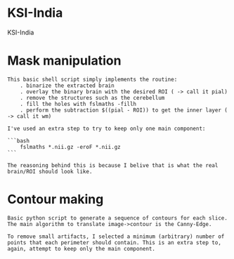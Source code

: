 # KSI-India
 KSI-India

# Mask manipulation
    This basic shell script simply implements the routine:
        . binarize the extracted brain
        . overlay the binary brain with the desired ROI ( -> call it pial)
        . remove the structures such as the cerebellum
        . fill the holes with fslmaths -fillh
        . perform the subtraction $((pial - ROI)) to get the inner layer ( -> call it wm)
    
    I've used an extra step to try to keep only one main component:

    ```bash
        fslmaths *.nii.gz -eroF *.nii.gz
    ```
    
    The reasoning behind this is because I belive that is what the real brain/ROI should look like.

# Contour making
    Basic python script to generate a sequence of contours for each slice. The main algorithm to translate image->contour is the Canny-Edge.

    To remove small artifacts, I selected a minimum (arbitrary) number of points that each perimeter should contain. This is an extra step to, again, attempt to keep only the main component.